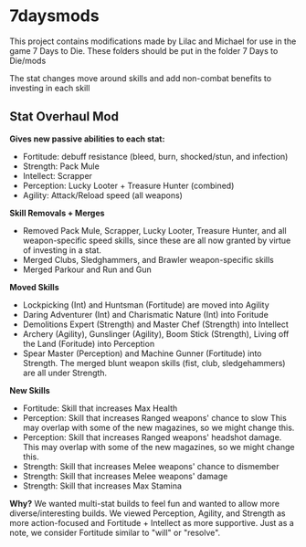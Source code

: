 # 7daysmods

This project contains modifications made by Lilac and Michael for use in the game 7 Days to Die.
These folders should be put in the folder 7 Days to Die/mods

The stat changes move around skills and add non-combat benefits to investing in each skill


## Stat Overhaul Mod
**Gives new passive abilities to each stat:**
- Fortitude: debuff resistance (bleed, burn, shocked/stun, and infection)
- Strength: Pack Mule
- Intellect: Scrapper
- Perception: Lucky Looter + Treasure Hunter (combined)
- Agility:  Attack/Reload speed (all weapons)

**Skill Removals + Merges**
- Removed Pack Mule, Scrapper, Lucky Looter, Treasure Hunter, and all weapon-specific speed skills, since these are all now granted by virtue of investing in a stat.
- Merged Clubs, Sledghammers, and Brawler weapon-specific skills
- Merged Parkour and Run and Gun

**Moved Skills**
- Lockpicking (Int) and Huntsman (Fortitude) are moved into Agility
- Daring Adventurer (Int) and Charismatic Nature (Int) into Foritude
- Demolitions Expert (Strength) and Master Chef (Strength) into Intellect
- Archery (Agility), Gunslinger (Agility), Boom Stick (Strength), Living off the Land (Foritude) into Perception
- Spear Master (Perception) and Machine Gunner (Fortitude) into Strength. The merged blunt weapon skills (fist, club, sledgehammers) are all under Strength.

**New Skills**
- Fortitude: Skill that increases Max Health
- Perception: Skill that increases Ranged weapons' chance to slow This may overlap with some of the new magazines, so we might change this.
- Perception: Skill that increases Ranged weapons' headshot damage. This may overlap with some of the new magazines, so we might change this.
- Strength: Skill that increases Melee weapons' chance to dismember
- Strength: Skill that increases Melee weapons' damage
- Strength: Skill that increases Max Stamina

**Why?**
We wanted multi-stat builds to feel fun and wanted to allow more diverse/interesting builds. We viewed Perception, Agility, and Strength as more action-focused and Fortitude + Intellect as more supportive. Just as a note, we consider Fortitude similar to "will" or "resolve". 